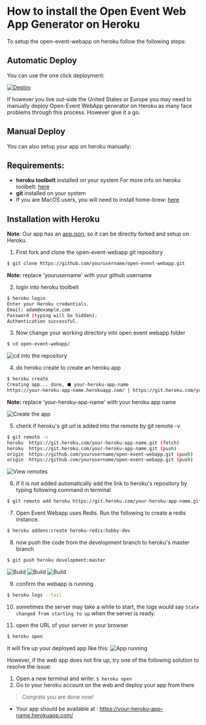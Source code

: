 # How to install the Open Event Web App Generator on Heroku
To setup the open-event-webapp on heroku follow the following steps:

## Automatic Deploy
You can use the one click deployment:

[![Deploy](https://www.herokucdn.com/deploy/button.svg)](https://heroku.com/deploy?template=https://github.com/fossasia/open-event-webapp/tree/development)

If however you live out-side the United States or Europe you may need to manually deploy Open-Event WebApp generator on Heroku as many face problems through this process. However give it a go.

## Manual Deploy

You can also setup your app on heroku manually:

## Requirements:
- **heroku toolbelt** installed on your system
For more info on heroku toolbelt: [here](https://devcenter.heroku.com/articles/heroku-cli)
- **git** installed on your system
- If you are MacOS users, you will need to install home-brew: [here](https://brew.sh/)

## Installation with Heroku

**Note**: Our app has an [app.json](../app.json), so it can be directly forked and setup on Heroku.

1) First fork and clone the open-event-webapp git repository

```sh
$ git clone https://github.com/yourusername/open-event-webapp.git
```
**Note:** replace 'yourusername' with your github username

2) login into heroku toolbelt
```sh
$ heroku login
Enter your Heroku credentials.
Email: adam@example.com
Password (typing will be hidden):
Authentication successful.
```

3) Now change your working directory into open event webapp folder
```sh
$ cd open-event-webapp/
```
![cd into the repository](screenshots/heroku_1.png)

4) do heroku create to create an heroku app
```sh
$ heroku create
Creating app... done, ⬢ your-heroku-app-name
https://your-heroku-app-name.herokuapp.com/ | https://git.heroku.com/your-heroku-app-name.git
```

**Note:** replace 'your-heroku-app-name' with your heroku app name

![Create the app](screenshots/heroku_2.png)

5) check if heroku's git url is added into the remote by git remote -v
```sh
$ git remote -v
heroku	https://git.heroku.com/your-heroku-app-name.git (fetch)
heroku	https://git.heroku.com/your-heroku-app-name.git (push)
origin	https://github.com/yourusername/open-event-webapp.git (push)
origin	https://github.com/yourusername/open-event-webapp.git (push)
```

![View remotes](screenshots/heroku_3.png)

6) if it is not added automatically add the link to heroku's repository by typing following command in terminal
```sh
$ git remote add heroku https://git.heroku.com/your-heroku-app-name.git
```

7) Open Event Webapp uses Redis. Run the following to create a redis instance.
```sh
$ heroku addons:create heroku-redis:hobby-dev
```

8) now push the code from the development branch to heroku's master branch
```sh
$ git push heroku development:master
```

![Build](screenshots/heroku_4.png)
![Build](screenshots/heroku_5.png)
![Build](screenshots/heroku_6.png)

9) confirm the webapp is running
```sh
$ heroku logs --tail
```

10) sometimes the server may take a while to start, the logs would say `State changed from starting to up` when the server is ready.

11) open the URL of your server in your browser
```sh
$ heroku open
```

It will fire up your deployed app like this:
![App running](screenshots/heroku_7.png)

However, if the web app does not fire up, try one of the following solution to resolve the issue:
 1. Open a new terminal and write: `$ heroku open`
 2. Go to your heroku account on the web and deploy your app from there

> Congrats you are done now!

- Your app should be available at : https://your-heroku-app-name.herokuapp.com/
